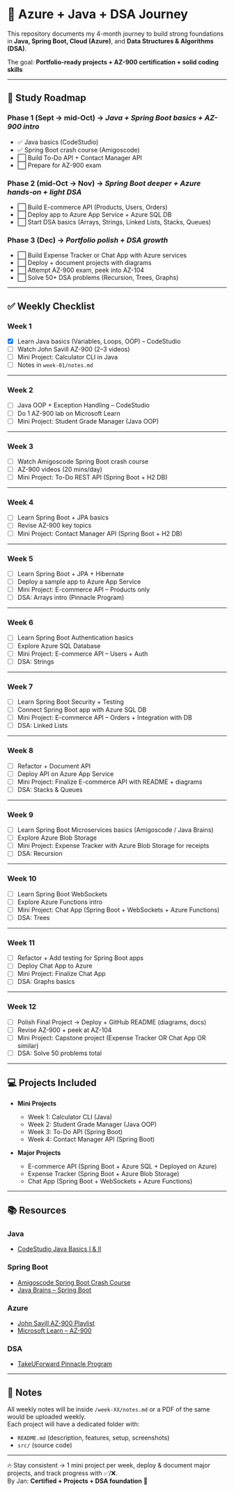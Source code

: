 # 🚀 Azure + Java + DSA Journey  

This repository documents my 4-month journey to build strong foundations in **Java, Spring Boot, Cloud (Azure)**, and **Data Structures & Algorithms (DSA)**.  

The goal: **Portfolio-ready projects + AZ-900 certification + solid coding skills**    

---

## 📅 Study Roadmap  

### Phase 1 (Sept → mid-Oct) → *Java + Spring Boot basics + AZ-900 intro*  
- ✅ Java basics (CodeStudio)   
- ✅ Spring Boot crash course (Amigoscode)   
- ⬜ Build To-Do API + Contact Manager API   
- ⬜ Prepare for AZ-900 exam    

### Phase 2 (mid-Oct → Nov) → *Spring Boot deeper + Azure hands-on + light DSA*  
- ⬜ Build E-commerce API (Products, Users, Orders)   
- ⬜ Deploy app to Azure App Service + Azure SQL DB   
- ⬜ Start DSA basics (Arrays, Strings, Linked Lists, Stacks, Queues)    

### Phase 3 (Dec) → *Portfolio polish + DSA growth*  
- ⬜ Build Expense Tracker or Chat App with Azure services   
- ⬜ Deploy + document projects with diagrams   
- ⬜ Attempt AZ-900 exam, peek into AZ-104   
- ⬜ Solve 50+ DSA problems (Recursion, Trees, Graphs)    

---

## ✅ Weekly Checklist  

### Week 1  
- [x] Learn Java basics (Variables, Loops, OOP) – CodeStudio   
- [ ] Watch John Savill AZ-900 (2–3 videos)   
- [ ] Mini Project: Calculator CLI in Java   
- [ ] Notes in `week-01/notes.md`    

---

### Week 2  
- [ ] Java OOP + Exception Handling – CodeStudio   
- [ ] Do 1 AZ-900 lab on Microsoft Learn   
- [ ] Mini Project: Student Grade Manager (Java OOP)    

---

### Week 3  
- [ ] Watch Amigoscode Spring Boot crash course   
- [ ] AZ-900 videos (20 mins/day)   
- [ ] Mini Project: To-Do REST API (Spring Boot + H2 DB)    

---

### Week 4  
- [ ] Learn Spring Boot + JPA basics   
- [ ] Revise AZ-900 key topics   
- [ ] Mini Project: Contact Manager API (Spring Boot + H2 DB)    

---

### Week 5
- [ ] Learn Spring Boot + JPA + Hibernate  
- [ ] Deploy a sample app to Azure App Service  
- [ ] Mini Project: E-commerce API – Products only  
- [ ] DSA: Arrays intro (Pinnacle Program)  

---

### Week 6
- [ ] Learn Spring Boot Authentication basics  
- [ ] Explore Azure SQL Database  
- [ ] Mini Project: E-commerce API – Users + Auth  
- [ ] DSA: Strings  

---

### Week 7
- [ ] Learn Spring Boot Security + Testing  
- [ ] Connect Spring Boot app with Azure SQL DB  
- [ ] Mini Project: E-commerce API – Orders + Integration with DB  
- [ ] DSA: Linked Lists  

---

### Week 8
- [ ] Refactor + Document API  
- [ ] Deploy API on Azure App Service  
- [ ] Mini Project: Finalize E-commerce API with README + diagrams  
- [ ] DSA: Stacks & Queues  

---

### Week 9
- [ ] Learn Spring Boot Microservices basics (Amigoscode / Java Brains)  
- [ ] Explore Azure Blob Storage  
- [ ] Mini Project: Expense Tracker with Azure Blob Storage for receipts  
- [ ] DSA: Recursion  

---

### Week 10
- [ ] Learn Spring Boot WebSockets  
- [ ] Explore Azure Functions intro  
- [ ] Mini Project: Chat App (Spring Boot + WebSockets + Azure Functions)  
- [ ] DSA: Trees  

---

### Week 11
- [ ] Refactor + Add testing for Spring Boot apps  
- [ ] Deploy Chat App to Azure  
- [ ] Mini Project: Finalize Chat App  
- [ ] DSA: Graphs basics  

---

### Week 12
- [ ] Polish Final Project → Deploy + GitHub README (diagrams, docs)  
- [ ] Revise AZ-900 + peek at AZ-104  
- [ ] Mini Project: Capstone project (Expense Tracker OR Chat App OR similar)  
- [ ] DSA: Solve 50 problems total  

---

## 💻 Projects Included 

- **Mini Projects**     
  - Week 1: Calculator CLI (Java)  
  - Week 2: Student Grade Manager (Java OOP)  
  - Week 3: To-Do API (Spring Boot)  
  - Week 4: Contact Manager API (Spring Boot)    

- **Major Projects**     
  - E-commerce API (Spring Boot + Azure SQL + Deployed on Azure)  
  - Expense Tracker (Spring Boot + Azure Blob Storage)  
  - Chat App (Spring Boot + WebSockets + Azure Functions)    

---

## 📚 Resources  

### Java  
- [CodeStudio Java Basics I & II](https://www.codingninjas.com/codestudio/guided-paths/basics-of-java)    

### Spring Boot  
- [Amigoscode Spring Boot Crash Course](https://www.youtube.com/watch?v=9SGDpanrc8U)   
- [Java Brains – Spring Boot](https://www.youtube.com/c/JavaBrainsChannel)    

### Azure  
- [John Savill AZ-900 Playlist](https://www.youtube.com/playlist?list=PLlVtbbG169nED0_vMEniWBQjSoxTsBYS3)   
- [Microsoft Learn – AZ-900](https://learn.microsoft.com/en-us/training/courses/az-900t00)    

### DSA  
- [TakeUForward Pinnacle Program](https://takeuforward.org/interview-experience/tuf-pinnacle-dsa-bootcamp/)    

---

## 📖 Notes  
All weekly notes will be inside `/week-XX/notes.md` or a PDF of the same would be uploaded weekly.   
Each project will have a dedicated folder with:   
- `README.md` (description, features, setup, screenshots)   
- `src/` (source code)    

---

🔥 Stay consistent → 1 mini project per week, deploy & document major projects, and track progress with ✅/❌.  
By Jan: **Certified + Projects + DSA foundation** 🚀